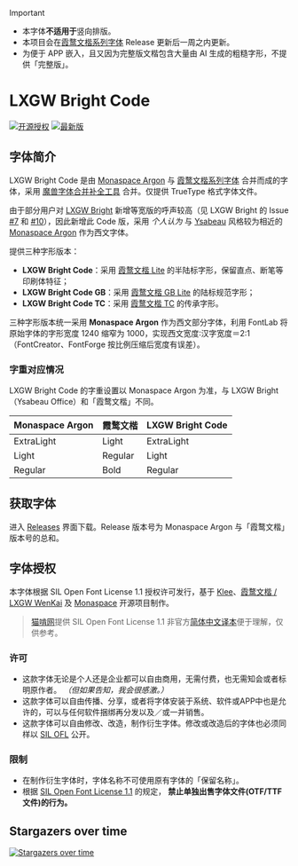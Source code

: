 >[!IMPORTANT]
> - 本字体**不适用于**竖向排版。
> - 本项目会在[霞鹜文楷系列字体](https://github.com/lxgw/LxgwWenKai) Release 更新后一周之内更新。
> - 为便于 APP 嵌入，且又因为完整版文楷包含大量由 AI 生成的粗糙字形，不提供「完整版」。

# LXGW Bright Code

[![开源授权](https://img.shields.io/github/license/lxgw/LxgwBright-Code)](https://github.com/lxgw/LxgwBright-Code)
[![最新版](https://img.shields.io/github/release/lxgw/LxgwBright-Code)](https://github.com/lxgw/LxgwBright-Code/releases)

## 字体简介

LXGW Bright Code 是由 [Monaspace Argon](https://github.com/githubnext/monaspace) 与 [霞鹜文楷系列字体](https://github.com/lxgw/LxgwWenKai) 合并而成的字体，采用 [魔兽字体合并补全工具](https://github.com/nowar-fonts/Warcraft-Font-Merger) 合并。仅提供 TrueType 格式字体文件。

由于部分用户对 [LXGW Bright](https://github.com/lxgw/LxgwBright) 新增等宽版的呼声较高（见 LXGW Bright 的 Issue [#7](https://github.com/lxgw/LxgwBright/issues/7) 和 [#10](https://github.com/lxgw/LxgwBright/issues/10)），因此新增此 Code 版，采用 *个人认为* 与 [Ysabeau](https://github.com/CatharsisFonts/Ysabeau) 风格较为相近的 [Monaspace Argon](https://github.com/githubnext/monaspace) 作为西文字体。

提供三种字形版本：

- **LXGW Bright Code**：采用 [霞鹜文楷 Lite](https://github.com/lxgw/LxgwWenkai-Lite) 的半陆标字形，保留直点、断笔等印刷体特征；
- **LXGW Bright Code GB**：采用 [霞鹜文楷 GB Lite](https://github.com/lxgw/LxgwWenkaiGB-Lite) 的陆标规范字形；
- **LXGW Bright Code TC**：采用 [霞鹜文楷 TC](https://github.com/lxgw/LxgwWenkaiTC) 的传承字形。

三种字形版本统一采用 **Monaspace Argon** 作为西文部分字体，利用 FontLab 将原始字体的字形宽度 1240 缩窄为 1000，实现西文宽度∶汉字宽度＝2∶1（FontCreator、FontForge 按比例压缩后宽度有误差）。

### 字重对应情况

LXGW Bright Code 的字重设置以 Monaspace Argon 为准，与 LXGW Bright（Ysabeau Office）和「霞鹜文楷」不同。

| Monaspace Argon | 霞鹜文楷 | LXGW Bright Code |
| --------------- | -------- | ---------------- |
| ExtraLight      | Light    | ExtraLight       |
| Light           | Regular  | Light            |
| Regular         | Bold     | Regular          |

## 获取字体

进入 [Releases](https://github.com/lxgw/LxgwBright-Code/releases) 界面下载。Release 版本号为 Monaspace Argon 与「霞鹜文楷」版本号的总和。

## 字体授权

本字体根据 SIL Open Font License 1.1 授权许可发行，基于 [Klee](https://github.com/fontworks-fonts/Klee)、[霞鹜文楷 / LXGW WenKai](https://github.com/lxgw/LxgwWenKai) 及 [Monaspace](https://github.com/githubnext/monaspace) 开源项目制作。

> [猫啃网](https://www.maoken.com/)提供 SIL Open Font License 1.1 非官方[简体中文译本](https://www.maoken.com/ofl)便于理解，仅供参考。

### 许可

- 这款字体无论是个人还是企业都可以自由商用，无需付费，也无需知会或者标明原作者。 *（但如果告知，我会很感激。）*
- 这款字体可以自由传播、分享，或者将字体安装于系统、软件或APP中也是允许的，可以与任何软件捆绑再分发以及／或一并销售。
- 这款字体可以自由修改、改造，制作衍生字体。修改或改造后的字体也必须同样以 [SIL OFL](https://openfontlicense.org) 公开。

### 限制

- 在制作衍生字体时，字体名称不可使用原有字体的「保留名称」。
- 根据 [SIL Open Font License 1.1](https://openfontlicense.org) 的规定， **禁止单独出售字体文件(OTF/TTF文件)的行为。**

## Stargazers over time

[![Stargazers over time](https://starchart.cc/lxgw/LxgwBright-Code.svg)](https://starchart.cc/lxgw/LxgwBright-Code)



